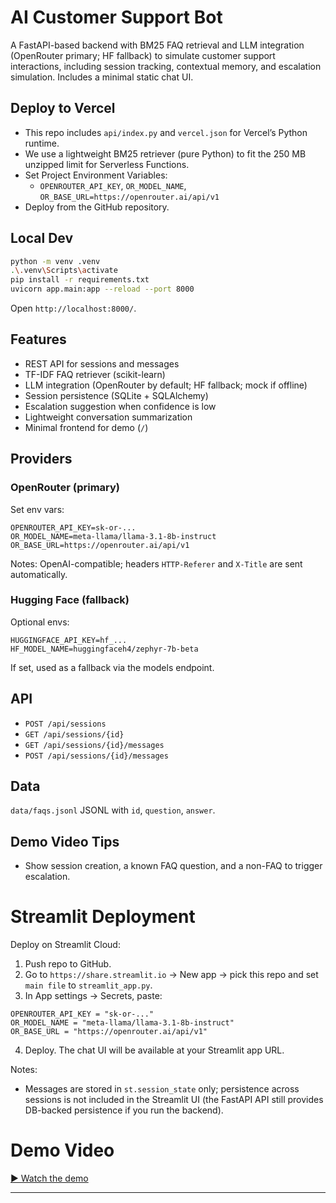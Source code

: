 # AI Customer Support Bot

A FastAPI-based backend with BM25 FAQ retrieval and LLM integration (OpenRouter primary; HF fallback) to simulate customer support interactions, including session tracking, contextual memory, and escalation simulation. Includes a minimal static chat UI.

## Deploy to Vercel
- This repo includes `api/index.py` and `vercel.json` for Vercel’s Python runtime.
- We use a lightweight BM25 retriever (pure Python) to fit the 250 MB unzipped limit for Serverless Functions.
- Set Project Environment Variables:
  - `OPENROUTER_API_KEY`, `OR_MODEL_NAME`, `OR_BASE_URL=https://openrouter.ai/api/v1`
- Deploy from the GitHub repository.

## Local Dev
```bash
python -m venv .venv
.\.venv\Scripts\activate
pip install -r requirements.txt
uvicorn app.main:app --reload --port 8000
```

Open `http://localhost:8000/`.

## Features
- REST API for sessions and messages
- TF-IDF FAQ retriever (scikit-learn)
- LLM integration (OpenRouter by default; HF fallback; mock if offline)
- Session persistence (SQLite + SQLAlchemy)
- Escalation suggestion when confidence is low
- Lightweight conversation summarization
- Minimal frontend for demo (`/`)

## Providers

### OpenRouter (primary)
Set env vars:
```
OPENROUTER_API_KEY=sk-or-...
OR_MODEL_NAME=meta-llama/llama-3.1-8b-instruct
OR_BASE_URL=https://openrouter.ai/api/v1
```
Notes: OpenAI-compatible; headers `HTTP-Referer` and `X-Title` are sent automatically.

### Hugging Face (fallback)
Optional envs:
```
HUGGINGFACE_API_KEY=hf_...
HF_MODEL_NAME=huggingfaceh4/zephyr-7b-beta
```
If set, used as a fallback via the models endpoint.

## API
- `POST /api/sessions`
- `GET /api/sessions/{id}`
- `GET /api/sessions/{id}/messages`
- `POST /api/sessions/{id}/messages`

## Data
`data/faqs.jsonl` JSONL with `id`, `question`, `answer`.

## Demo Video Tips
- Show session creation, a known FAQ question, and a non-FAQ to trigger escalation.

# Streamlit Deployment

Deploy on Streamlit Cloud:

1) Push repo to GitHub.
2) Go to `https://share.streamlit.io` → New app → pick this repo and set `main file` to `streamlit_app.py`.
3) In App settings → Secrets, paste:
```
OPENROUTER_API_KEY = "sk-or-..."
OR_MODEL_NAME = "meta-llama/llama-3.1-8b-instruct"
OR_BASE_URL = "https://openrouter.ai/api/v1"
```
4) Deploy. The chat UI will be available at your Streamlit app URL.

Notes:
- Messages are stored in `st.session_state` only; persistence across sessions is not included in the Streamlit UI (the FastAPI API still provides DB-backed persistence if you run the backend).

# Demo Video

[▶️ Watch the demo](docs/demo.mp4)

---
